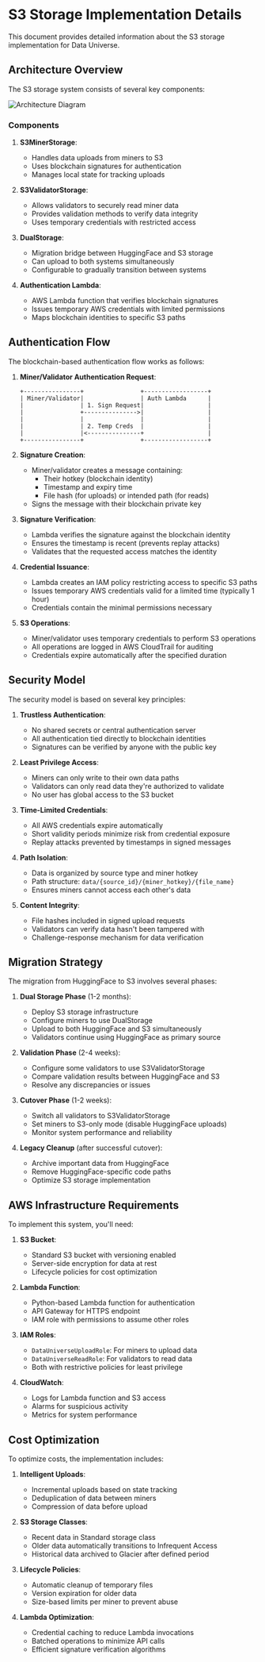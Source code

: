# S3 Storage Implementation Details

This document provides detailed information about the S3 storage implementation for Data Universe.

## Architecture Overview

The S3 storage system consists of several key components:

![Architecture Diagram](./architecture.png)

### Components

1. **S3MinerStorage**: 
   - Handles data uploads from miners to S3
   - Uses blockchain signatures for authentication
   - Manages local state for tracking uploads

2. **S3ValidatorStorage**: 
   - Allows validators to securely read miner data
   - Provides validation methods to verify data integrity
   - Uses temporary credentials with restricted access

3. **DualStorage**: 
   - Migration bridge between HuggingFace and S3 storage
   - Can upload to both systems simultaneously
   - Configurable to gradually transition between systems

4. **Authentication Lambda**: 
   - AWS Lambda function that verifies blockchain signatures
   - Issues temporary AWS credentials with limited permissions
   - Maps blockchain identities to specific S3 paths

## Authentication Flow

The blockchain-based authentication flow works as follows:

1. **Miner/Validator Authentication Request**:
   ```
   +----------------+                +------------------+
   | Miner/Validator|                | Auth Lambda      |
   |                | 1. Sign Request|                  |
   |                +--------------->|                  |
   |                |                |                  |
   |                | 2. Temp Creds  |                  |
   |                |<---------------+                  |
   +----------------+                +------------------+
   ```

2. **Signature Creation**:
   - Miner/validator creates a message containing:
     - Their hotkey (blockchain identity)
     - Timestamp and expiry time
     - File hash (for uploads) or intended path (for reads)
   - Signs the message with their blockchain private key

3. **Signature Verification**:
   - Lambda verifies the signature against the blockchain identity
   - Ensures the timestamp is recent (prevents replay attacks)
   - Validates that the requested access matches the identity

4. **Credential Issuance**:
   - Lambda creates an IAM policy restricting access to specific S3 paths
   - Issues temporary AWS credentials valid for a limited time (typically 1 hour)
   - Credentials contain the minimal permissions necessary

5. **S3 Operations**:
   - Miner/validator uses temporary credentials to perform S3 operations
   - All operations are logged in AWS CloudTrail for auditing
   - Credentials expire automatically after the specified duration

## Security Model

The security model is based on several key principles:

1. **Trustless Authentication**:
   - No shared secrets or central authentication server
   - All authentication tied directly to blockchain identities
   - Signatures can be verified by anyone with the public key

2. **Least Privilege Access**:
   - Miners can only write to their own data paths
   - Validators can only read data they're authorized to validate
   - No user has global access to the S3 bucket

3. **Time-Limited Credentials**:
   - All AWS credentials expire automatically
   - Short validity periods minimize risk from credential exposure
   - Replay attacks prevented by timestamps in signed messages

4. **Path Isolation**:
   - Data is organized by source type and miner hotkey
   - Path structure: `data/{source_id}/{miner_hotkey}/{file_name}`
   - Ensures miners cannot access each other's data

5. **Content Integrity**:
   - File hashes included in signed upload requests
   - Validators can verify data hasn't been tampered with
   - Challenge-response mechanism for data verification

## Migration Strategy

The migration from HuggingFace to S3 involves several phases:

1. **Dual Storage Phase** (1-2 months):
   - Deploy S3 storage infrastructure
   - Configure miners to use DualStorage
   - Upload to both HuggingFace and S3 simultaneously
   - Validators continue using HuggingFace as primary source

2. **Validation Phase** (2-4 weeks):
   - Configure some validators to use S3ValidatorStorage
   - Compare validation results between HuggingFace and S3
   - Resolve any discrepancies or issues

3. **Cutover Phase** (1-2 weeks):
   - Switch all validators to S3ValidatorStorage
   - Set miners to S3-only mode (disable HuggingFace uploads)
   - Monitor system performance and reliability

4. **Legacy Cleanup** (after successful cutover):
   - Archive important data from HuggingFace
   - Remove HuggingFace-specific code paths
   - Optimize S3 storage implementation

## AWS Infrastructure Requirements

To implement this system, you'll need:

1. **S3 Bucket**:
   - Standard S3 bucket with versioning enabled
   - Server-side encryption for data at rest
   - Lifecycle policies for cost optimization

2. **Lambda Function**:
   - Python-based Lambda function for authentication
   - API Gateway for HTTPS endpoint
   - IAM role with permissions to assume other roles

3. **IAM Roles**:
   - `DataUniverseUploadRole`: For miners to upload data
   - `DataUniverseReadRole`: For validators to read data
   - Both with restrictive policies for least privilege

4. **CloudWatch**:
   - Logs for Lambda function and S3 access
   - Alarms for suspicious activity
   - Metrics for system performance

## Cost Optimization

To optimize costs, the implementation includes:

1. **Intelligent Uploads**:
   - Incremental uploads based on state tracking
   - Deduplication of data between miners
   - Compression of data before upload

2. **S3 Storage Classes**:
   - Recent data in Standard storage class
   - Older data automatically transitions to Infrequent Access
   - Historical data archived to Glacier after defined period

3. **Lifecycle Policies**:
   - Automatic cleanup of temporary files
   - Version expiration for older data
   - Size-based limits per miner to prevent abuse

4. **Lambda Optimization**:
   - Credential caching to reduce Lambda invocations
   - Batched operations to minimize API calls
   - Efficient signature verification algorithms